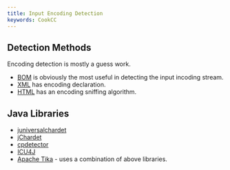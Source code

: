 ```yaml
---
title: Input Encoding Detection
keywords: CookCC
---
```

## Detection Methods ##
Encoding detection is mostly a guess work.

* [BOM](https://en.wikipedia.org/wiki/Byte_order_mark) is obviously the most useful in detecting the input incoding stream.
* [XML](http://www.w3.org/TR/REC-xml/#charencoding) has encoding declaration.
* [HTML](http://www.w3.org/TR/html5/syntax.html#encoding-sniffing-algorithm) has an encoding sniffing algorithm.

## Java Libraries ##

* [juniversalchardet](https://code.google.com/p/juniversalchardet/)
* [jChardet](http://jchardet.sourceforge.net/)
* [cpdetector](http://cpdetector.sourceforge.net/)
* [ICU4J](http://userguide.icu-project.org/conversion/detection)
* [Apache Tika](http://tika.apache.org/) - uses a combination of above libraries.
